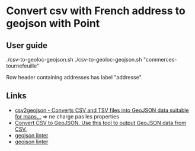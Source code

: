 # Convert csv with French address to geojson with Point

## User guide

./csv-to-geoloc-geojson.sh <name of the csv filename without extension>
./csv-to-geoloc-geojson.sh "commerces-tournefeuille"
  
Row header containing addresses has label "addresse".

## Links
- [csv2geojson - Converts CSV and TSV files into GeoJSON data suitable for maps...](https://github.com/mapbox/csv2geojson) => ne charge pas les properties
- [Convert CSV to GeoJSON. Use this tool to output GeoJSON data from CSV.](https://www.convertcsv.com/csv-to-geojson.htm)
- [geojson linter](https://geojsonlint.com/)
- [geojson linter](https://geojson.io/)
